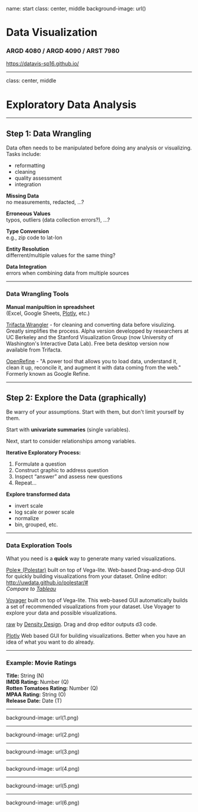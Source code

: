 name: start
class: center, middle
background-image: url()

# Data Visualization
                
### ARGD 4080 / ARGD 4090 / ARST 7980

<https://datavis-sp16.github.io/>

---
class: center, middle

# Exploratory Data Analysis


---
## Step 1: Data Wrangling  

Data often needs to be manipulated before doing any analysis or visualizing. Tasks include:  

- reformatting  
- cleaning  
- quality assessment  
- integration

**Missing Data**  
no measurements, redacted, ...?

**Erroneous Values**  
typos, outliers (data collection errors?), ...?

**Type Conversion**  
e.g., zip code to lat-lon

**Entity Resolution**  
differrent/multiple values for the same thing?

**Data Integration**  errors when combining data from multiple sources

---
### Data Wrangling Tools

**Manual manipultion in spreadsheet**  
(Excel, Google Sheets, [Plotly](http://plot.ly), etc.)

[Trifacta Wrangler](https://www.trifacta.com/trifacta-wrangler/) - for cleaning and converting data before visulizing.  Greatly simplifies the process. Alpha version developped by researchers at UC Berkeley and the Stanford Visualization Group (now University of Washington's Interactive Data Lab).  Free beta desktop version now available from Trifacta.

[OpenRefine](https://github.com/OpenRefine/OpenRefine) - "A power tool that allows you to load data, understand it, clean it up, reconcile it, and augment it with data coming from the web." Formerly known as Google Refine.

---
## Step 2: Explore the Data (graphically) 

Be warry of your assumptions.  Start with them, but don't limit yourself by them.

Start with **univariate summaries** (single variables).

Next, start to consider relationships among variables.

**Iterative Exploratory Process:**

1. Formulate a question2. Construct graphic to address question3. Inspect “answer” and assess new questions  
4. Repeat...**Explore transformed data**

- invert scale
- log scale or power scale
- normalize
- bin, grouped, etc.

---
### Data Exploration Tools

What you need is a **quick** way to generate many varied visualizations.  

[Pole✭ (Polestar)](https://vega.github.io/polestar) built on top of Vega-lite. Web-based Drag-and-drop GUI for quickly building visualizations from your dataset. Online editor: http://uwdata.github.io/polestar/#<br>
*Compare to [Tableau](http://www.tableau.com/)*

[Voyager](https://vega.github.io/voyager) built on top of Vega-lite. This web-based GUI automatically builds a set of recommended visualizations from your dataset.  Use Voyager to explore your data and possible visualizations.

[raw](http://raw.densitydesign.org/) by [Density Design](http://www.densitydesign.org/).  Drag and drop editor outputs d3 code.  

[Plotly](http://plot.ly) Web based GUI for building visualizations.  Better when you have an idea of what you want to do already.

---
### Example: Movie Ratings**Title:** String (N)  **IMDB Rating:** Number (Q)  **Rotten Tomatoes Rating:** Number (Q)  
**MPAA Rating:** String (O)  **Release Date:** Date (T)

---
background-image: url(1.png)

---
background-image: url(2.png)

---
background-image: url(3.png)

---
background-image: url(4.png)

---
background-image: url(5.png)

---
background-image: url(6.png)


